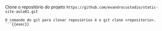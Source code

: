Clone o repositório do projeto 
`https://github.com/evandrocustodio/static-site-aula01.git`

```plain
O comando do git para clonar reposiórios é o git clone <repositorio>.
```{{exec}}

